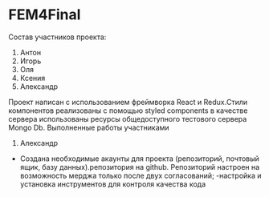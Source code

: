 # FEM4Final

Состав участников проекта:

1. Антон
2. Игорь
3. Оля
4. Ксения
5. Александр

Проект написан с использованием фреймворка React и Redux.Стили компонентов реализованы с помощью styled components
в качестве сервера использованы ресурсы общедоступного тестового сервера Mongo Db.
Выполненные работы участниками

1. Александр

- Создана необходимые акаунты для проекта (репозиторий, почтовый ящик, базу данных).репозитория на github.
  Репозиторий настроен на возможность мерджа только после двух согласований;
  -настройка и установка инструментов для контроля качества кода
